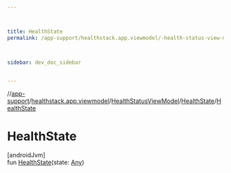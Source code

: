 ```yaml
---



title: HealthState
permalink: /app-support/healthstack.app.viewmodel/-health-status-view-model/-health-state/-health-state.html



sidebar: dev_doc_sidebar


---
```




//[app-support](/app-support.html)/[healthstack.app.viewmodel](../../index.html)/[HealthStatusViewModel](../index.html)/[HealthState](index.html)/[HealthState](-health-state.html)



# HealthState



[androidJvm]\
fun [HealthState](-health-state.html)(state: [Any](https://kotlinlang.org/api/latest/jvm/stdlib/kotlin/-any/index.html))







